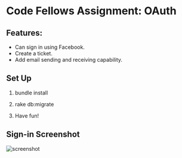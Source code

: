# Code Fellows Assignment: OAuth

## Features:
- Can sign in using Facebook.
- Create a ticket.
- Add email sending and receiving capability.

## Set Up

1) bundle install

2) rake db:migrate

3) Have fun!

## Sign-in Screenshot

![screenshot](../assets/images/sign_in_screenshot.png)





